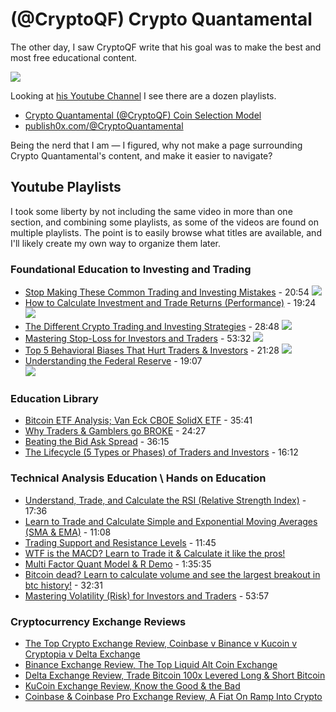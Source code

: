 # (@CryptoQF) Crypto Quantamental 

The other day, I saw CryptoQF write that his goal was to make the best and most free educational content. 

<img src="http://i.imgur.com/HHmjzrF.png"/>

Looking at [his Youtube Channel](https://www.youtube.com/channel/UCnVOQqymq5ZQkG536EItX0Q/playlists) I see there are a dozen playlists.

* [Crypto Quantamental (@CryptoQF) Coin Selection Model](https://docs.google.com/spreadsheets/d/1gj15bVnukLGR14PrZ09us7ScRrhM8yg71_CalKX7gbU/htmlview)
* [publish0x.com/@CryptoQuantamental](https://www.publish0x.com/@CryptoQuantamental)

Being the nerd that I am — I figured, why not make a page surrounding Crypto Quantamental's content, and make it easier to navigate?

## Youtube Playlists

I took some liberty by not including the same video in more than one section, and combining some playlists, as some of the videos are found on multiple playlists. The point is to easily browse what titles are available, and I'll likely create my own way to organize them later.

### Foundational Education to Investing and Trading
* [Stop Making These Common Trading and Investing Mistakes](https://www.youtube.com/watch?v=Z5sb5muFHqg&list=PLGn-KCPci5AUw3cvW0nMVfxdk4_TIgirw&index=1) - 20:54
  [![](http://i.imgur.com/pvgZ2mE.png)](https://www.youtube.com/watch?v=Z5sb5muFHqg&list=PLGn-KCPci5AUw3cvW0nMVfxdk4_TIgirw&index=1)
* [How to Calculate Investment and Trade Returns (Performance)](https://www.youtube.com/watch?v=Lwua_tDmM9E&list=PLGn-KCPci5AUw3cvW0nMVfxdk4_TIgirw&index=2) - 19:24
  [![](http://i.imgur.com/5prdIQK.png)](https://www.youtube.com/watch?v=Lwua_tDmM9E&list=PLGn-KCPci5AUw3cvW0nMVfxdk4_TIgirw&index=2)
* [The Different Crypto Trading and Investing Strategies](https://www.youtube.com/watch?v=phi0UkZC5Fk&list=PLGn-KCPci5AUw3cvW0nMVfxdk4_TIgirw&index=3) - 28:48
  [![](http://i.imgur.com/PXEZn2p.png)](https://www.youtube.com/watch?v=phi0UkZC5Fk&list=PLGn-KCPci5AUw3cvW0nMVfxdk4_TIgirw&index=3)
* [Mastering Stop-Loss for Investors and Traders](https://www.youtube.com/watch?v=Y_kgRn-79nU&list=PLGn-KCPci5AUw3cvW0nMVfxdk4_TIgirw&index=4) - 53:32
  [![](http://i.imgur.com/xdWVrM7.png)](https://www.youtube.com/watch?v=Y_kgRn-79nU&list=PLGn-KCPci5AUw3cvW0nMVfxdk4_TIgirw&index=4)
* [Top 5 Behavioral Biases That Hurt Traders & Investors](https://www.youtube.com/watch?v=WZgbk5UohfQ&list=PLGn-KCPci5AUw3cvW0nMVfxdk4_TIgirw&index=5) - 21:28
  [![](http://i.imgur.com/BZeqTz4.png)](https://www.youtube.com/watch?v=WZgbk5UohfQ&list=PLGn-KCPci5AUw3cvW0nMVfxdk4_TIgirw&index=5)
* [Understanding the Federal Reserve](https://www.youtube.com/watch?v=8O0marOMSPo&list=PLGn-KCPci5AUw3cvW0nMVfxdk4_TIgirw&index=6) - 19:07\
  [![](http://i.imgur.com/VwDjoiO.png)](https://www.youtube.com/watch?v=8O0marOMSPo&list=PLGn-KCPci5AUw3cvW0nMVfxdk4_TIgirw&index=6)

### Education Library
* [Bitcoin ETF Analysis; Van Eck CBOE SolidX ETF](https://www.youtube.com/watch?v=hbKnESr7bzY&list=PLGn-KCPci5AWq8fl8F4ebctUfqvi1fKeL&index=9) - 35:41
* [Why Traders & Gamblers go BROKE](https://www.youtube.com/watch?v=qFoTQG_0Zyk&index=10&list=PLGn-KCPci5AWq8fl8F4ebctUfqvi1fKeL) - 24:27
* [Beating the Bid Ask Spread](https://www.youtube.com/watch?v=qrF3rOibPxo&index=11&list=PLGn-KCPci5AWq8fl8F4ebctUfqvi1fKeL) - 36:15
* [The Lifecycle (5 Types or Phases) of Traders and Investors](https://www.youtube.com/watch?v=KvwmSkJTAn4&list=PLGn-KCPci5AWq8fl8F4ebctUfqvi1fKeL&index=12) - 16:12

### Technical Analysis Education \ Hands on Education

* [Understand, Trade, and Calculate the RSI (Relative Strength Index)](https://www.youtube.com/watch?v=KCWIN85zVPI&index=14&list=PLGn-KCPci5AWq8fl8F4ebctUfqvi1fKeL) - 17:36
* [Learn to Trade and Calculate Simple and Exponential Moving Averages (SMA & EMA)](https://www.youtube.com/watch?v=qTTTAiDf_6Q&list=PLGn-KCPci5AWq8fl8F4ebctUfqvi1fKeL&index=15) - 11:08
* [Trading Support and Resistance Levels](https://www.youtube.com/watch?v=2r5ixjfilyQ&index=17&list=PLGn-KCPci5AWq8fl8F4ebctUfqvi1fKeL) - 11:45
* [WTF is the MACD? Learn to Trade it & Calculate it like the pros!](https://www.youtube.com/watch?v=yMWFZ4Frg5Q&index=3&list=PLGn-KCPci5AUueiCxVRALg5rWUk8utxTR)
* [Multi Factor Quant Model & R Demo](https://www.youtube.com/watch?v=KaH35KKng60&index=2&list=PLGn-KCPci5AV0Rz608nBvzWWqrDScKkJE) - 1:35:35
* [Bitcoin dead? Learn to calculate volume and see the largest breakout in btc history!](https://www.youtube.com/watch?v=qVIq2BxphDQ&index=3&list=PLGn-KCPci5AV0Rz608nBvzWWqrDScKkJE) - 32:31
* [Mastering Volatility (Risk) for Investors and Traders](https://www.youtube.com/watch?v=WTLEc86-rv4&index=4&list=PLGn-KCPci5AV0Rz608nBvzWWqrDScKkJE) - 53:57

### Cryptocurrency Exchange Reviews

* [The Top Crypto Exchange Review, Coinbase v Binance v Kucoin v Cryptopia v Delta Exchange](https://www.youtube.com/watch?v=CME2tDUZDoA&list=PLGn-KCPci5AUxIursz-6s0c6135IkrNrG)
* [Binance Exchange Review, The Top Liquid Alt Coin Exchange](https://www.youtube.com/watch?v=7jPXSYCK9B4&list=PLGn-KCPci5AUxIursz-6s0c6135IkrNrG&index=2)
* [Delta Exchange Review, Trade Bitcoin 100x Levered Long & Short Bitcoin](https://www.youtube.com/watch?v=KaR48EXTTqc&index=3&list=PLGn-KCPci5AUxIursz-6s0c6135IkrNrG)
* [KuCoin Exchange Review, Know the Good & the Bad](https://www.youtube.com/watch?v=3dtfdHTS-F0&index=4&list=PLGn-KCPci5AUxIursz-6s0c6135IkrNrG)
* [Coinbase & Coinbase Pro Exchange Review, A Fiat On Ramp Into Crypto](https://www.youtube.com/watch?v=02ohpbEA5GQ&index=5&list=PLGn-KCPci5AUxIursz-6s0c6135IkrNrG)